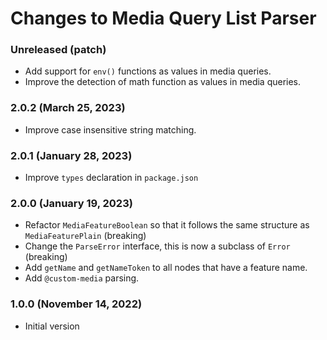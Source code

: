 # Changes to Media Query List Parser

### Unreleased (patch)

- Add support for `env()` functions as values in media queries.
- Improve the detection of math function as values in media queries.

### 2.0.2 (March 25, 2023)

- Improve case insensitive string matching.

### 2.0.1 (January 28, 2023)

- Improve `types` declaration in `package.json`

### 2.0.0 (January 19, 2023)

- Refactor `MediaFeatureBoolean` so that it follows the same structure as `MediaFeaturePlain` (breaking)
- Change the `ParseError` interface, this is now a subclass of `Error` (breaking)
- Add `getName` and `getNameToken` to all nodes that have a feature name.
- Add `@custom-media` parsing.

### 1.0.0 (November 14, 2022)

- Initial version
